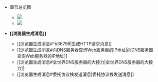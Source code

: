 - 章节总览图
	- ![](http://imgs.kbpoyo.top/imgs/网络是怎样连接的_202208052124067.png)
	- ![](http://imgs.kbpoyo.top/imgs/网络是怎样连接的_202208052130596.png)

- **[[浏览器生成消息]]**
	- [[浏览器生成消息#^b36798|生成HTTP请求消息]]
	- [[浏览器生成消息#向DNS服务器查询Web服务器的IP地址|向DNS服务器查询Web服务器的IP地址]]
	- [[浏览器生成消息#全世界DNS服务器的大接力|全世界DNS服务器的大接力]]
	- [[浏览器生成消息#委托协议栈发送消息|委托协议栈发送消息]]




